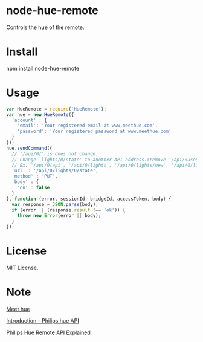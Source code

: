 node-hue-remote
===============

Controls the hue of the remote.

Install
===============

npm install node-hue-remote

Usage
===============

```javascript
var HueRemote = require('HueRemote');
var hue = new HueRemote({
  'account' : {
    'email': 'Your registered email at www.meethue.com',
    'password': 'Your registered password at www.meethue.com'
  }
});
hue.sendCommand({
  // '/api/0/' is does not change.
  // Change 'lights/0/state' to another API address.(remove '/api/<usename>/')
  // Ex. '/api/0/api', '/api/0/lights', '/api/0/lights/new', '/api/0/lights/<id>', 
  'url' : '/api/0/lights/0/state',
  'method' : 'PUT',
  'body' : {
    'on' : false
  }
}, function (error, sessionId, bridgeId, accessToken, body) {
  var response = JSON.parse(body);
  if (error || (response.result !== 'ok')) {
    throw new Error(error || body);
  }
});
```

License
===============

MIT License.

Note
===============

[Meet hue](http://meethue.com/)

[Introduction - Philips hue API](http://developers.meethue.com/)

[Philips Hue Remote API Explained](http://blog.paulshi.me/technical/2013/11/27/Philips-Hue-Remote-API-Explained.html)
